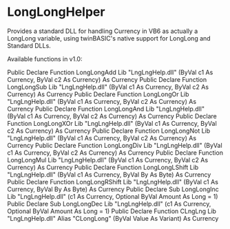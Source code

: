 # LongLongHelper

Provides a standard DLL for handling Currency in VB6 as actually a LongLong variable, using twinBASIC's native support for LongLong and Standard DLLs.

Available functions in v1.0:

Public Declare Function LongLongAdd Lib "LngLngHelp.dll" (ByVal c1 As Currency, ByVal c2 As Currency) As Currency
Public Declare Function LongLongSub Lib "LngLngHelp.dll" (ByVal c1 As Currency, ByVal c2 As Currency) As Currency
Public Declare Function LongLongOr Lib "LngLngHelp.dll" (ByVal c1 As Currency, ByVal c2 As Currency) As Currency
Public Declare Function LongLongAnd Lib "LngLngHelp.dll" (ByVal c1 As Currency, ByVal c2 As Currency) As Currency
Public Declare Function LongLongXOr Lib "LngLngHelp.dll" (ByVal c1 As Currency, ByVal c2 As Currency) As Currency
Public Declare Function LongLongNot Lib "LngLngHelp.dll" (ByVal c1 As Currency, ByVal c2 As Currency) As Currency
Public Declare Function LongLongDiv Lib "LngLngHelp.dll" (ByVal c1 As Currency, ByVal c2 As Currency) As Currency
Public Declare Function LongLongMul Lib "LngLngHelp.dll" (ByVal c1 As Currency, ByVal c2 As Currency) As Currency
Public Declare Function LongLongLShift Lib "LngLngHelp.dll" (ByVal c1 As Currency, ByVal By As Byte) As Currency
Public Declare Function LongLongRShift Lib "LngLngHelp.dll" (ByVal c1 As Currency, ByVal By As Byte) As Currency
Public Declare Sub LongLongInc Lib "LngLngHelp.dll" (c1 As Currency, Optional ByVal Amount As Long = 1)
Public Declare Sub LongLongDec Lib "LngLngHelp.dll" (c1 As Currency, Optional ByVal Amount As Long = 1)
Public Declare Function CLngLng Lib "LngLngHelp.dll" Alias "CLongLong" (ByVal Value As Variant) As Currency

